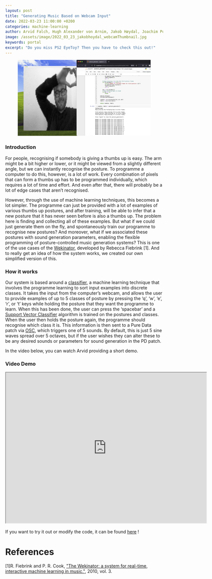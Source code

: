 ```yaml
---
layout: post
title: "Generating Music Based on Webcam Input"
date: 2022-03-23 11:00:00 +0200
categories: machine-learning
author: Arvid Falch, Hugh Alexander von Arnim, Jakob Høydal, Joachim Poutaraud
image: /assets/image/2022_03_23_jakobhoydal_webcamThumbnail.jpg
keywords: portal
excerpt: "Do you miss PS2 EyeToy? Then you have to check this out!"
---
```


<figure style="float: none">
   <img src="/assets/image/2022_03_23_jakobhoydal_webcamHeader.jpg" alt="Alternate Text" width="auto" />
</figure>

### Introduction

For people, recognising if somebody is giving a thumbs up is easy. The arm might be a bit higher or lower, or it might be viewed from a slightly different angle, but we can instantly recognise the posture. To programme a computer to do this, however, is a lot of work. Every combination of pixels that can form a thumbs up has to be programmed individually, which requires a lot of time and effort. And even after that, there will probably be a lot of edge cases that aren’t recognised.

However, through the use of machine learning techniques, this becomes a lot simpler. The programme can just be provided with a lot of examples of various thumbs up postures, and after training, will be able to infer that a new posture that it has never seen before is also a thumbs up. The problem here is finding and collecting all of these examples. But what if we could just generate them on the fly, and spontaneously train our programme to recognise new postures? And moreover, what if we associated these postures with sound generation parameters, enabling the flexible programming of posture-controlled music generation systems? This is one of the use cases of the [Wekinator](http://www.wekinator.org/), developed by Rebecca Fiebrink [1]. And to really get an idea of how the system works, we created our own simplified version of this.


### How it works
Our system is based around a [classifier](https://towardsdatascience.com/machine-learning-classifiers-a5cc4e1b0623), a machine learning technique that involves the programme learning to sort input examples into discrete classes. It takes the input from the computer’s webcam, and allows the user to provide examples of up to 5 classes of posture by pressing the ‘q’, ‘w’, ‘e’, ‘r’, or ‘t’ keys while holding the posture that they want the programme to learn. When this has been done, the user can press the ‘spacebar’ and a [Support Vector Classifier](https://towardsdatascience.com/support-vector-machine-introduction-to-machine-learning-algorithms-934a444fca47) algorithm is trained on the postures and classes. When the user then holds the posture again, the programme should recognise which class it is. This information is then sent to a Pure Data patch via [OSC](https://pypi.org/project/python-osc/), which triggers one of 5 sounds. By default, this is just 5 sine waves spread over 5 octaves, but if the user wishes they can alter these to be any desired sounds or parameters for sound generation in the PD patch.

In the video below, you can watch Arvid providing a short demo.

### Video Demo
<iframe src="https://www.uio.no/english/studies/programmes/mct-master/blog/assets/video/2022_03_23_arvidaf_mldemo.mp4" width="640" height="480" allow="autoplay"></iframe>


If you want to try it out or modify the code, it can be found [here](https://www.uio.no/english/studies/programmes/mct-master/blog/assets/code/2022_03_23_jakobhoydal_posturizer.zip) !

# References
[1]R. Fiebrink and P. R. Cook, ["The Wekinator: a system for real-time, interactive machine learning in music."](https://www.google.com/url?sa=t&rct=j&q=&esrc=s&source=web&cd=&ved=2ahUKEwiHnMjF6tz2AhXIRvEDHT9WAPEQFnoECAMQAQ&url=http%3A%2F%2Fismir2010.ismir.net%2Fproceedings%2Flate-breaking-demo-13.pdf&usg=AOvVaw2GOYHdwxeFO_Z6RwbEHNe0), 2010, vol. 3.
